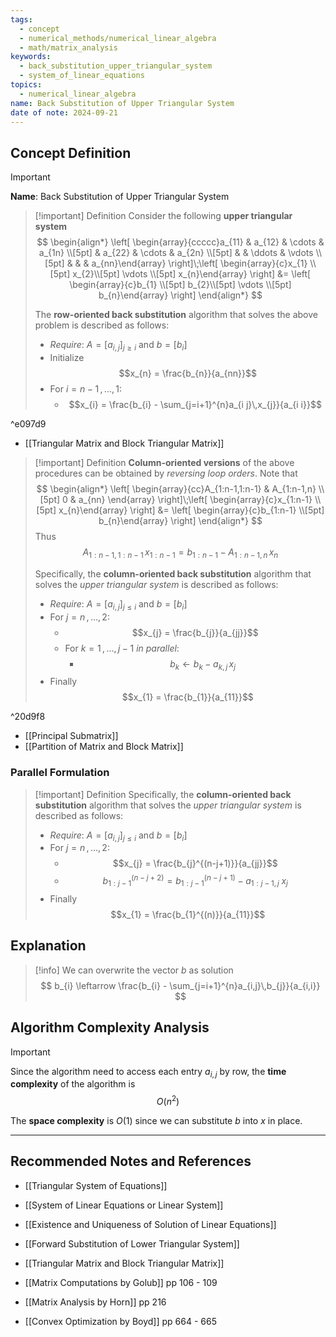 ```yaml
---
tags:
  - concept
  - numerical_methods/numerical_linear_algebra
  - math/matrix_analysis
keywords:
  - back_substitution_upper_triangular_system
  - system_of_linear_equations
topics:
  - numerical_linear_algebra
name: Back Substitution of Upper Triangular System
date of note: 2024-09-21
---
```


## Concept Definition

>[!important]
>**Name**: Back Substitution of Upper Triangular System

>[!important] Definition
>Consider the following **upper triangular system**
>$$
>\begin{align*}
> \left[ \begin{array}{ccccc}a_{11} & a_{12} & \cdots & a_{1n} \\[5pt]  & a_{22} & \cdots & a_{2n} \\[5pt]  &  & \ddots & \vdots \\[5pt] &  &  & a_{nn}\end{array} \right]\;\left[ \begin{array}{c}x_{1} \\[5pt] x_{2}\\[5pt] \vdots \\[5pt] x_{n}\end{array} \right]  &= \left[ \begin{array}{c}b_{1} \\[5pt] b_{2}\\[5pt] \vdots \\[5pt] b_{n}\end{array} \right] 
>\end{align*}
>$$
>
>The **row-oriented back substitution** algorithm that solves the above problem is described as follows:
>- *Require*: $A = [a_{i,j}]_{j\geq i}$ and $b= [b_{i}]$
>- Initialize $$x_{n} = \frac{b_{n}}{a_{nn}}$$
>- For $i=n-1\,{,}\ldots{,}\,1$:
>	- $$x_{i} = \frac{b_{i} - \sum_{j=i+1}^{n}a_{i j}\,x_{j}}{a_{i i}}$$

^e097d9

- [[Triangular Matrix and Block Triangular Matrix]]

>[!important] Definition
>**Column-oriented versions** of the above procedures can be obtained by *reversing loop orders*. Note that 
>$$
>\begin{align*}
> \left[ \begin{array}{cc}A_{1:n-1,1:n-1}   & A_{1:n-1,n}  \\[5pt]  0 & a_{nn} \end{array} \right]\;\left[ \begin{array}{c}x_{1:n-1} \\[5pt] x_{n}\end{array} \right]  &= \left[ \begin{array}{c}b_{1:n-1} \\[5pt] b_{n}\end{array} \right] 
>\end{align*}
>$$
>Thus
>$$
>A_{1:n-1,1:n-1}\,x_{1:n-1}  = b_{1:n-1} - A_{1:n-1,n}\,x_{n}
>$$
>
>Specifically, the **column-oriented back substitution** algorithm that solves the *upper triangular system*  is described as follows:
>- *Require*: $A = [a_{i,j}]_{j\leq i}$ and $b= [b_{i}]$
>- For $j=n\,{,}\ldots{,}\,2$:
>	- $$x_{j} = \frac{b_{j}}{a_{jj}}$$
>	- For $k=1 \,{,}\ldots{,}\,j-1$ *in parallel*:
>		- $$b_{k} \leftarrow b_{k} - a_{k,j}\,x_{j}$$
>- Finally $$x_{1} = \frac{b_{1}}{a_{11}}$$

^20d9f8

- [[Principal Submatrix]]
- [[Partition of Matrix and Block Matrix]]
### Parallel Formulation

>[!important] Definition
>Specifically, the **column-oriented back substitution** algorithm that solves the *upper triangular system*  is described as follows:
>- *Require*: $A = [a_{i,j}]_{j\leq i}$ and $b= [b_{i}]$
>- For $j=n\,{,}\ldots{,}\,2$:
>	- $$x_{j} = \frac{b_{j}^{(n-j+1)}}{a_{jj}}$$
>	- $$b_{1:j-1}^{(n-j+2)} = b_{1:j-1}^{(n-j+1)} - a_{1:j-1,j}\;x_{j}$$
>- Finally $$x_{1} = \frac{b_{1}^{(n)}}{a_{11}}$$



## Explanation

>[!info]
>We can overwrite the vector $b$ as solution
>$$
>b_{i} \leftarrow \frac{b_{i} - \sum_{j=i+1}^{n}a_{i,j}\,b_{j}}{a_{i,i}}
>$$


## Algorithm Complexity Analysis

>[!important]
>Since the algorithm need to access each entry $a_{i,j}$ by row, the **time complexity** of the algorithm is $$O\left( n^2 \right)$$
>
>The **space complexity** is $O(1)$ since we can substitute $b$ into $x$ in place.





-----------
##  Recommended Notes and References


- [[Triangular System of Equations]]
- [[System of Linear Equations or Linear System]]
- [[Existence and Uniqueness of Solution of Linear Equations]]
- [[Forward Substitution of Lower Triangular System]]
- [[Triangular Matrix and Block Triangular Matrix]]


- [[Matrix Computations by Golub]] pp 106  - 109
- [[Matrix Analysis by Horn]] pp 216
- [[Convex Optimization by Boyd]] pp 664 - 665